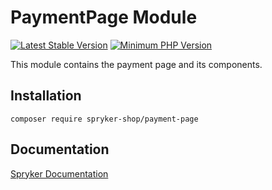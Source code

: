 # PaymentPage Module
[![Latest Stable Version](https://poser.pugx.org/spryker-shop/payment-page/v/stable.svg)](https://packagist.org/packages/spryker-shop/payment-page)
[![Minimum PHP Version](https://img.shields.io/badge/php-%3E%3D%207.4-8892BF.svg)](https://php.net/)

This module contains the payment page and its components.

## Installation

```
composer require spryker-shop/payment-page
```

## Documentation

[Spryker Documentation](https://docs.spryker.com)
